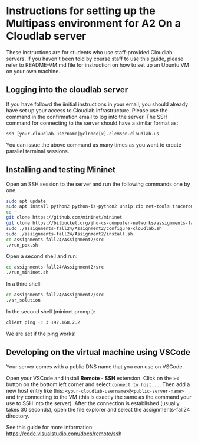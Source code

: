 # Instructions for setting up the Multipass environment for A2 On a Cloudlab server

These instructions are for students who use staff-provided Cloudlab servers. If you haven't been told by course staff to use this guide, please refer to README-VM.md file for instruction on how to set up an Ubuntu VM on your own machine.

## Logging into the cloudlab server
If you have followd the iinitial instructions in your email, you should already have set up your access to Cloudlab infrastructure. Please use the command in the confirmation email to log into the server. The SSH command for connecting to the server should have a similar format as:

```
ssh [your-cloudlab-username]@clnode[x].clemson.cloudlab.us
```
You can issue the above command as many times as you want to create parallel terminal sessions.

## Installing and testing Mininet


Open an SSH session to the server and run the following commands one by one.
```bash
sudo apt update 
sudo apt install python2 python-is-python2 unzip zip net-tools traceroute build-essential
cd ~
git clone https://github.com/mininet/mininet
git clone https://bitbucket.org/jhu-cs-computer-networks/assignments-fall24.git
sudo ./assignments-fall24/Assignment2/configure-cloudlab.sh
sudo ./assignments-fall24/Assignment2/install.sh
cd assignments-fall24/Assignment2/src
./run_pox.sh
```

Open a second shell and run:
```bash
cd assignments-fall24/Assignment2/src
./run_mininet.sh
```

In a third shell:
```bash
cd assignments-fall24/Assignment2/src
./sr_solution
```

In the second shell (mininet prompt):
```bash
client ping -c 3 192.168.2.2
```

We are set if the ping works!


## Developing on the virtual machine using VSCode
Your server comes with a public DNS name that you can use on VSCode.

Open your VSCode and install **Remote - SSH** extension. Click on the `><` button on the bottom left corner and select `connect to host...`.
Then add a new host entry like this: `<your-cloudlab-username>@<public-server-name>` and try connecting to the VM (this is exactly the same as the command your use to SSH into the server). After the connection is established (usually takes 30 seconds), open the file explorer and select the assignments-fall24 directory. 


See this guide for more information: https://code.visualstudio.com/docs/remote/ssh

